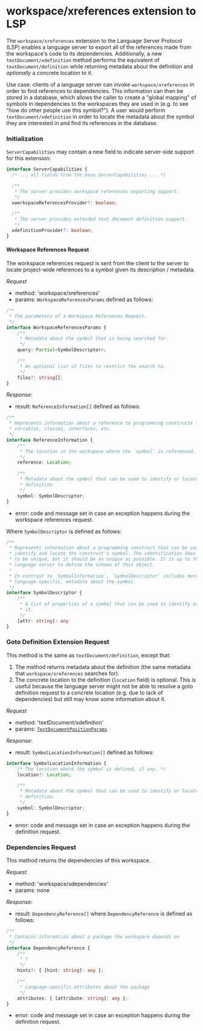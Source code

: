 # workspace/xreferences extension to LSP

The `workspace/xreferences` extension to the Language Server Protocol (LSP) enables a language server to export all of the references made from the workspace's code to its dependencies. Additionally, a new `textDocument/xdefinition` method performs the equivalent of `textDocument/definition` while returning metadata about the definition and _optionally_ a concrete location to it.

Use case: clients of a language server can invoke `workspace/xreferences` in order to find references to dependencies. This information can then be stored in a database, which allows the caller to create a "global mapping" of symbols in dependencies to the workspaces they are used in (e.g. to see "how do other people use this symbol?"). A user would perform `textDocument/xdefinition` in order to locate the metadata about the symbol they are interested in and find its references in the database.

### Initialization

`ServerCapabilities` may contain a new field to indicate server-side support for this extension:

```typescript
interface ServerCapabilities {
  /* ... all fields from the base ServerCapabilities ... */

  /**
   * The server provides workspace references exporting support.
   */
  xworkspaceReferencesProvider?: boolean;

  /**
   * The server provides extended text document definition support.
   */
  xdefinitionProvider?: boolean;
}
```

#### Workspace References Request

The workspace references request is sent from the client to the server to locate project-wide references to a symbol given its description / metadata.

_Request_
* method: 'workspace/xreferences'
* params: `WorkspaceReferencesParams` defined as follows:
```typescript
/**
 * The parameters of a Workspace References Request.
 */
interface WorkspaceReferencesParams {
    /**
     * Metadata about the symbol that is being searched for.
     */
    query: Partial<SymbolDescriptor>;

    /**
     * An optional list of files to restrict the search to.
     */
    files?: string[];
}
```

_Response_:
* result: `ReferenceInformation[]` defined as follows:
```typescript
/**
 * Represents information about a reference to programming constructs like
 * variables, classes, interfaces, etc.
 */
interface ReferenceInformation {
    /**
     * The location in the workspace where the `symbol` is referenced.
     */
    reference: Location;

    /**
     * Metadata about the symbol that can be used to identify or locate its
     * definition.
     */
    symbol: SymbolDescriptor;
}
```
* error: code and message set in case an exception happens during the workspace references request.

Where `SymbolDescriptor` is defined as follows:

```typescript
/**
 * Represents information about a programming construct that can be used to
 * identify and locate the construct's symbol. The identification does not have
 * to be unique, but it should be as unique as possible. It is up to the
 * language server to define the schema of this object.
 *
 * In contrast to `SymbolInformation`, `SymbolDescriptor` includes more concrete,
 * language-specific, metadata about the symbol.
 */
interface SymbolDescriptor {
    /**
     * A list of properties of a symbol that can be used to identify or locate
     * it.
     */
    [attr: string]: any
}
```

### Goto Definition Extension Request

This method is the same as `textDocument/definition`, except that:

1. The method returns metadata about the definition (the same metadata that `workspace/xreferences` searches for).
2. The concrete location to the definition (`location` field) is optional. This is useful because the language server might not be able to resolve a goto definition request to a concrete location (e.g. due to lack of dependencies) but still may know _some_ information about it.

_Request_
* method: 'textDocument/xdefinition'
* params: [`TextDocumentPositionParams`](#textdocumentpositionparams)

_Response_:
* result: `SymbolLocationInformation[]` defined as follows:
```typescript
interface SymbolLocationInformation {
    /* The location where the symbol is defined, if any. */
    location?: Location;

    /**
     * Metadata about the symbol that can be used to identify or locate its
     * definition.
     */
    symbol: SymbolDescriptor;
}
```
* error: code and message set in case an exception happens during the definition request.

### Dependencies Request

This method returns the dependencies of this workspace.

_Request_
* method: 'workspace/xdependencies'
* params: none

_Response_:
* result: `DependencyReference[]` where `DependencyReference` is defined as follows:
```typescript
/**
 * Contains information about a package the workspace depends on
 */
interface DependencyReference {
    /**
     * ?
     */
    hints?: { [hint: string]: any };

    /**
     * Language-specific attributes about the package
     */
    attributes: { [attribute: string]: any };
}
```
* error: code and message set in case an exception happens during the definition request.
